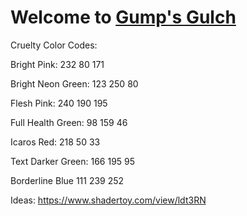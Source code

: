 # Welcome to [Gump's Gulch](https://astro.build)

Cruelty Color Codes:

Bright Pink:
232 80 171

Bright Neon Green:
123 250 80

Flesh Pink:
240 190 195

Full Health Green:
98 159 46

Icaros Red:
218 50 33

Text Darker Green:
166 195 95

Borderline Blue
111 239 252

Ideas:
https://www.shadertoy.com/view/ldt3RN
